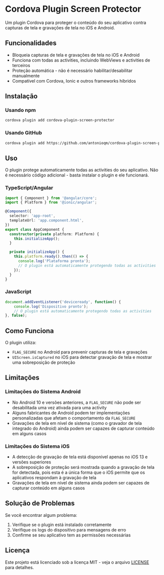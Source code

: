 # Cordova Plugin Screen Protector

Um plugin Cordova para proteger o conteúdo do seu aplicativo contra capturas de tela e gravações de tela no iOS e Android.

## Funcionalidades

- Bloqueia capturas de tela e gravações de tela no iOS e Android
- Funciona com todas as activities, incluindo WebViews e activities de terceiros
- Proteção automática - não é necessário habilitar/desabilitar manualmente
- Compatível com Cordova, Ionic e outros frameworks híbridos

## Instalação

### Usando npm

```bash
cordova plugin add cordova-plugin-screen-protector
```

### Usando GitHub

```bash
cordova plugin add https://github.com/antonioqm/cordova-plugin-screen-protector.git
```

## Uso

O plugin protege automaticamente todas as activities do seu aplicativo. Não é necessário código adicional - basta instalar o plugin e ele funcionará.

### TypeScript/Angular

```typescript
import { Component } from '@angular/core';
import { Platform } from '@ionic/angular';

@Component({
  selector: 'app-root',
  templateUrl: 'app.component.html',
})
export class AppComponent {
  constructor(private platform: Platform) {
    this.initializeApp();
  }

  private initializeApp() {
    this.platform.ready().then(() => {
      console.log('Plataforma pronta');
      // O plugin está automaticamente protegendo todas as activities
    });
  }
}
```

### JavaScript

```javascript
document.addEventListener('deviceready', function() {
    console.log('Dispositivo pronto');
    // O plugin está automaticamente protegendo todas as activities
}, false);
```

## Como Funciona

O plugin utiliza:
- `FLAG_SECURE` no Android para prevenir capturas de tela e gravações
- `UIScreen.isCaptured` no iOS para detectar gravação de tela e mostrar uma sobreposição de proteção

## Limitações

### Limitações do Sistema Android
- No Android 10 e versões anteriores, a `FLAG_SECURE` não pode ser desabilitada uma vez ativada para uma activity
- Alguns fabricantes de Android podem ter implementações personalizadas que afetam o comportamento da `FLAG_SECURE`
- Gravações de tela em nível de sistema (como o gravador de tela integrado do Android) ainda podem ser capazes de capturar conteúdo em alguns casos

### Limitações do Sistema iOS
- A detecção de gravação de tela está disponível apenas no iOS 13 e versões superiores
- A sobreposição de proteção será mostrada quando a gravação de tela for detectada, pois esta é a única forma que o iOS permite que os aplicativos respondam à gravação de tela
- Gravações de tela em nível de sistema ainda podem ser capazes de capturar conteúdo em alguns casos

## Solução de Problemas

Se você encontrar algum problema:
1. Verifique se o plugin está instalado corretamente
2. Verifique os logs do dispositivo para mensagens de erro
3. Confirme se seu aplicativo tem as permissões necessárias

## Licença

Este projeto está licenciado sob a licença MIT - veja o arquivo [LICENSE](LICENSE) para detalhes.
